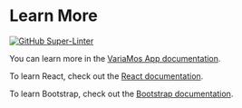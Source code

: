 # Learn More

[![GitHub Super-Linter](https://github.com/variamosple/VariaMosPLE/workflows/VariaMosPLE_LINT/badge.svg)](https://github.com/marketplace/actions/super-linter)

You can learn more in the [VariaMos App documentation](#).

To learn React, check out the [React documentation](https://reactjs.org/).

To learn Bootstrap, check out the [Bootstrap documentation](https://getbootstrap.com/).
